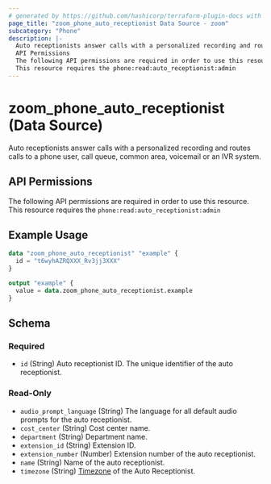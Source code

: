 ```yaml
---
# generated by https://github.com/hashicorp/terraform-plugin-docs with own template
page_title: "zoom_phone_auto_receptionist Data Source - zoom"
subcategory: "Phone"
description: |-
  Auto receptionists answer calls with a personalized recording and routes calls to a phone user, call queue, common area, voicemail or an IVR system.
  API Permissions
  The following API permissions are required in order to use this resource.
  This resource requires the phone:read:auto_receptionist:admin
---
```


# zoom_phone_auto_receptionist (Data Source)

Auto receptionists answer calls with a personalized recording and routes calls to a phone user, call queue, common area, voicemail or an IVR system.

## API Permissions

The following API permissions are required in order to use this resource.
This resource requires the `phone:read:auto_receptionist:admin`

## Example Usage

```terraform
data "zoom_phone_auto_receptionist" "example" {
  id = "t6wyhAZRQXXX_Rv3jj3XXX"
}

output "example" {
  value = data.zoom_phone_auto_receptionist.example
}
```

<!-- schema generated by tfplugindocs -->
## Schema

### Required

- `id` (String) Auto receptionist ID. The unique identifier of the auto receptionist.

### Read-Only

- `audio_prompt_language` (String) The language for all default audio prompts for the auto receptionist.
- `cost_center` (String) Cost center name.
- `department` (String) Department name.
- `extension_id` (String) Extension ID.
- `extension_number` (Number) Extension number of the auto receptionist.
- `name` (String) Name of the auto receptionist.
- `timezone` (String) [Timezone](https://marketplace.zoom.us/docs/api-reference/other-references/abbreviation-lists#timezones) of the Auto Receptionist.
